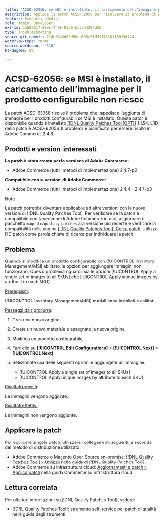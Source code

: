 ```yaml
---
title: 'ACSD-62056: se MSI è installato, il caricamento dell’immagine per il prodotto configurabile non riesce'
description: Applica la patch ACSD-62056 per risolvere il problema di Adobe Commerce per cui le immagini per i prodotti configurabili non vengono aggiunte se è installato MSI.
feature: Products, Media
role: Admin, Developer
exl-id: bab8e617-d80c-4456-8ade-bdc6b4294d26
type: Troubleshooting
source-git-commit: 7fdb02a6d89d50ea593c5fd99d78101f89198424
workflow-type: tm+mt
source-wordcount: '318'
ht-degree: 0%

---
```


# ACSD-62056: se MSI è installato, il caricamento dell’immagine per il prodotto configurabile non riesce

La patch ACSD-62056 risolve il problema che impedisce l&#39;aggiunta di immagini per i prodotti configurabili se MSI è installato. Questa patch è disponibile quando è installato [[!DNL Quality Patches Tool (QPT)]](/help/tools/quality-patches-tool/quality-patches-tool-to-self-serve-quality-patches.md) 1.1.54. L’ID della patch è ACSD-62056. Il problema è pianificato per essere risolto in Adobe Commerce 2.4.8.

## Prodotti e versioni interessati

**La patch è stata creata per la versione di Adobe Commerce:**

* Adobe Commerce (tutti i metodi di implementazione) 2.4.7-p2

**Compatibile con le versioni di Adobe Commerce:**

* Adobe Commerce (tutti i metodi di implementazione) 2.4.4 - 2.4.7-p3

>[!NOTE]
>
>La patch potrebbe diventare applicabile ad altre versioni con le nuove versioni di [!DNL Quality Patches Tool]. Per verificare se la patch è compatibile con la versione di Adobe Commerce in uso, aggiornare il pacchetto `magento/quality-patches` alla versione più recente e verificare la compatibilità nella pagina [[!DNL Quality Patches Tool]: Cerca patch](https://experienceleague.adobe.com/tools/commerce-quality-patches/index.html?lang=it). Utilizza l’ID patch come parola chiave di ricerca per individuare la patch.

## Problema

Quando si modifica un prodotto configurabile con [!UICONTROL Inventory Management/MSI] abilitato, le opzioni per aggiungere immagini non funzionano. Questo problema riguarda sia le opzioni [!UICONTROL Apply a single set of images to all SKUs] che [!UICONTROL Apply unique images by attribute to each SKU].

<u>Prerequisiti</u>:

[!UICONTROL Inventory Management/MSI] moduli sono installati e abilitati.

<u>Passaggi da riprodurre</u>:

1. Crea una nuova origine.
1. Create un nuovo materiale e assegnate la nuova origine.
1. Modifica un prodotto configurabile.
1. Fare clic su **[!UICONTROL Edit Configurations]** > **[!UICONTROL Next]** > **[!UICONTROL Next]**.
1. Selezionate una delle seguenti opzioni e aggiungete un&#39;immagine.

   * [!UICONTROL Apply a single set of images to all SKUs]
   * [!UICONTROL Apply unique images by attribute to each SKU]

<u>Risultati previsti</u>:

Le immagini vengono aggiunte.

<u>Risultati effettivi</u>:

Le immagini non vengono aggiunte.

## Applicare la patch

Per applicare singole patch, utilizzare i collegamenti seguenti, a seconda del metodo di distribuzione utilizzato:

* Adobe Commerce o Magento Open Source on-premise: [[!DNL Quality Patches Tool] > Utilizzo](/help/tools/quality-patches-tool/usage.md) nella guida di [!DNL Quality Patches Tool].
* Adobe Commerce su infrastruttura cloud: [Aggiornamenti e patch > Applica patch](https://experienceleague.adobe.com/docs/commerce-cloud-service/user-guide/develop/upgrade/apply-patches.html?lang=it) nella guida Commerce su infrastruttura cloud.

## Lettura correlata

Per ulteriori informazioni su [!DNL Quality Patches Tool], vedere:

* [[!DNL Quality Patches Tool]: strumento self-service per patch di qualità](/help/tools/quality-patches-tool/quality-patches-tool-to-self-serve-quality-patches.md) nella guida degli strumenti.
